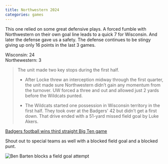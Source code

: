 ```yaml
---
title: Northwestern 2024
categories: games
---
```


This one relied on some great defensive plays. A forced fumble with Northwestern
on their own goal line leads to a quick 7 for Wisconsin. And later the defense
gave us a safety. The defense continues to be stingy giving up only 16 points in
the last 3 games.

Wisconsin: 24\
Northewestern: 3

> The unit made two key stops during the first half.
>
> * After Locke threw an interception midway through the first quarter, the unit made sure Northwestern didn’t gain any momentum from the turnover. UW forced a three and out and allowed just 2 yards before the Wildcats punted.
>
> * The Wildcats started one possession in Wisconsin territory in the first half. They took over at the Badgers' 42 but didn’t get a first down. That drive ended with a 51-yard missed field goal by Luke Akers.

[Badgers football wins third straight Big Ten game](https://www.jsonline.com/story/sports/college/uw/2024/10/19/4-takeaways-from-wisconsin-badgers-23-3-victory-over-northwestern/75706710007/)

Shout out to special teams as well with a blocked field goal and a blocked punt.

![Ben Barten blocks a field goal attempt](https://www.jsonline.com/gcdn/authoring/authoring-images/2024/10/19/PMJS/75754165007-mj-suwgrid-198-131947379.jpg?width=1024&height=672&format=pjpg&auto=webp)

<!-- ![Ben Bartent Blocks](../img/field-goal-block-barten.webp) -->
